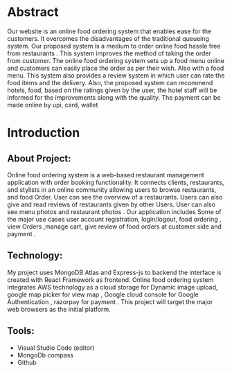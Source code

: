 # Abstract
                                       
  Our website is an online food ordering system that enables ease for the customers. It overcomes the disadvantages of the traditional queueing system.  Our proposed system is a medium to order online food hassle free from restaurants . This system improves the method of taking the order from customer. The online food ordering system sets up a food menu online and customers can easily place the order as per their wish. Also with a food menu. 
  This system also provides a review system in which user can rate the food items and the delivery. Also, the proposed system can recommend hotels, food, based on the ratings given by the user, the hotel staff will be informed for the improvements along with the quality. The payment can be made online by upi, card, wallet
  
#  Introduction
## About Project:
Online food ordering system is a web-based restaurant
management application with order booking functionality. It connects 
clients, restaurants, and stylists in an online community allowing users to 
browse restaurants, and food Order. User can see the overview of a 
restaurants. Users can also give and read reviews of restaurants given by 
other Users. User can also see menu photos and restaurant photos . 
Our application includes Some of the major use cases user 
account registration, login/logout, food ordering , view Orders ,manage 
cart, give review of food orders at customer side and payment . 
## Technology:
My project uses MongoDB Atlas and Express-js to backend the 
interface is created with React Framework as frontend. Online food 
ordering system integrates AWS technology as a cloud storage for 
Dynamic image upload, google map picker for view map , Google cloud 
console for Google Authentication , razorpay for payment . This project 
will target the major web browsers as the initial platform.
## Tools:
- Visual Studio Code (editor)
- MongoDb compass
- Github


